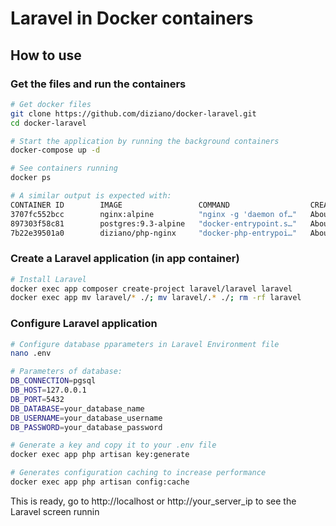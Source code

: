# Laravel in Docker containers

## How to use

### Get the files and run the containers
```bash
# Get docker files
git clone https://github.com/diziano/docker-laravel.git
cd docker-laravel

# Start the application by running the background containers
docker-compose up -d

# See containers running
docker ps

# A similar output is expected with:
CONTAINER ID        IMAGE                 COMMAND                  CREATED              STATUS              PORTS                                      NAMES
3707fc552bcc        nginx:alpine          "nginx -g 'daemon of…"   About a minute ago   Up About a minute   0.0.0.0:80->80/tcp, 0.0.0.0:443->443/tcp   webserver
897303f58c81        postgres:9.3-alpine   "docker-entrypoint.s…"   About a minute ago   Up About a minute   0.0.0.0:5432->5432/tcp                     db
7b22e39501a0        diziano/php-nginx     "docker-php-entrypoi…"   About a minute ago   Up About a minute   9000/tcp                                   app

```
### Create a Laravel application (in app container)
```bash
# Install Laravel
docker exec app composer create-project laravel/laravel laravel
docker exec app mv laravel/* ./; mv laravel/.* ./; rm -rf laravel
```
### Configure Laravel application
```bash
# Configure database pparameters in Laravel Environment file
nano .env

# Parameters of database:
DB_CONNECTION=pgsql
DB_HOST=127.0.0.1
DB_PORT=5432
DB_DATABASE=your_database_name
DB_USERNAME=your_database_username
DB_PASSWORD=your_database_password

# Generate a key and copy it to your .env file
docker exec app php artisan key:generate

# Generates configuration caching to increase performance
docker exec app php artisan config:cache
```
This is ready, go to http://localhost or http://your_server_ip to see the Laravel screen runnin



